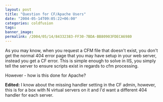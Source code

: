 ```yaml
---
layout: post
title: "Question for CF/Apache Users"
date: "2004-05-14T09:05:22+06:00"
categories: coldfusion 
tags: 
banner_image: 
permalink: /2004/05/14/84332383-FF30-7BDA-BB80903FDECA6980
---
```


As you may know, when you request a CFM file that doesn't exist, you don't get the normal 404 error page that you may have setup in your web server, instead you get a CF error. This is simple enough to solve in IIS, you simply tell the server to ensure scripts exist in regards to cfm processing.

However - how is this done for Apache?

<b>Edited:</b> I know about the missing handler setting in the CF admin, however, this is for a box with N virtual servers on it and I'd want a different 404 handler for each server.